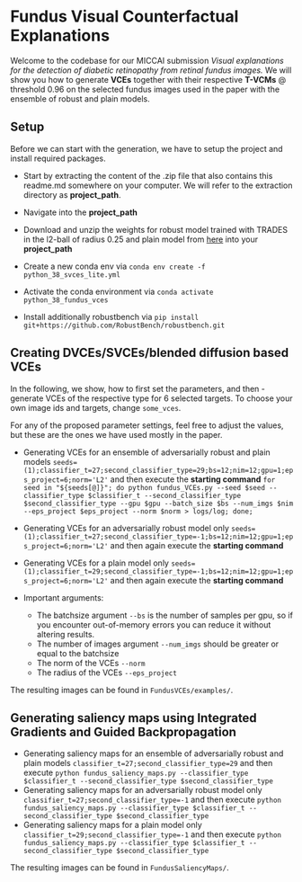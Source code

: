 # **Fundus Visual Counterfactual Explanations**

Welcome to the codebase for our MICCAI submission *Visual explanations for the detection of diabetic retinopathy from retinal fundus images.* We will show you how to generate **VCEs** together with their respective **T-VCMs** @ threshold 0.96 on the selected fundus images used in the paper with the ensemble of robust and plain models. 

## Setup

Before we can start with the generation, we have to setup the project and install required packages.

* Start by extracting the content of the .zip file that also contains this readme.md somewhere on your computer. We will refer to the extraction directory as **project_path**.
* Navigate into the  **project_path**

* Download and unzip the weights for robust model trained with TRADES in the l2-ball of radius 0.25 and plain model from [here](https://www.dropbox.com/s/b6oyf4yzfohml0c/FundusModels.zip) into your **project_path**

* Create a new conda env via `conda env create -f python_38_svces_lite.yml`
* Activate the conda environment via `conda activate python_38_fundus_vces`
* Install additionally robustbench via `pip install git+https://github.com/RobustBench/robustbench.git`

## Creating  DVCEs/SVCEs/blended diffusion based VCEs

In the following, we show, how to first set the parameters, and then - generate VCEs of the respective type for 6 selected targets. To choose your own image ids and targets, change `some_vces`.

For any of the proposed parameter settings, feel free to adjust the values, but these are the ones we have used mostly in the paper.

* Generating VCEs for an ensemble of adversarially robust and plain models 
  `seeds=(1);classifier_t=27;second_classifier_type=29;bs=12;nim=12;gpu=1;eps_project=6;norm='L2'`
  and then execute the **starting command**
  `for seed in "${seeds[@]}"; do python fundus_VCEs.py --seed $seed --classifier_type $classifier_t --second_classifier_type $second_classifier_type --gpu $gpu --batch_size $bs --num_imgs $nim --eps_project $eps_project --norm $norm > logs/log; done;` 
* Generating VCEs for an adversarially robust model only 
  `seeds=(1);classifier_t=27;second_classifier_type=-1;bs=12;nim=12;gpu=1;eps_project=6;norm='L2'`
  and then again execute the **starting command**
* Generating VCEs for a plain model only 
  `seeds=(1);classifier_t=29;second_classifier_type=-1;bs=12;nim=12;gpu=1;eps_project=6;norm='L2'`
  and then again execute the **starting command** 

* Important arguments:
    - The batchsize argument `--bs` is the number of samples per gpu, so if you encounter out-of-memory errors you can reduce it without altering results.
    - The number of images argument `--num_imgs` should be greater or equal to the batchsize
    - The norm of the VCEs `--norm`
    - The radius of the VCEs `--eps_project`
    
The resulting images can be found in `FundusVCEs/examples/`.

## Generating saliency maps using Integrated Gradients and Guided Backpropagation

* Generating saliency maps for an ensemble of adversarially robust and plain models
  `classifier_t=27;second_classifier_type=29`
  and then execute
  `python fundus_saliency_maps.py --classifier_type $classifier_t --second_classifier_type $second_classifier_type` 
* Generating saliency maps for an adversarially robust model only
  `classifier_t=27;second_classifier_type=-1`
  and then execute
  `python fundus_saliency_maps.py --classifier_type $classifier_t --second_classifier_type $second_classifier_type`
* Generating saliency maps for a plain model only
  `classifier_t=29;second_classifier_type=-1`
  and then execute
  `python fundus_saliency_maps.py --classifier_type $classifier_t --second_classifier_type $second_classifier_type`
  
The resulting images can be found in `FundusSaliencyMaps/`.
